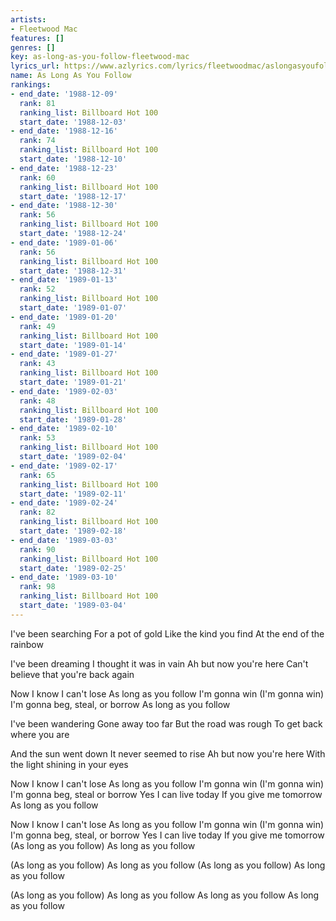 ```yaml
---
artists:
- Fleetwood Mac
features: []
genres: []
key: as-long-as-you-follow-fleetwood-mac
lyrics_url: https://www.azlyrics.com/lyrics/fleetwoodmac/aslongasyoufollow.html
name: As Long As You Follow
rankings:
- end_date: '1988-12-09'
  rank: 81
  ranking_list: Billboard Hot 100
  start_date: '1988-12-03'
- end_date: '1988-12-16'
  rank: 74
  ranking_list: Billboard Hot 100
  start_date: '1988-12-10'
- end_date: '1988-12-23'
  rank: 60
  ranking_list: Billboard Hot 100
  start_date: '1988-12-17'
- end_date: '1988-12-30'
  rank: 56
  ranking_list: Billboard Hot 100
  start_date: '1988-12-24'
- end_date: '1989-01-06'
  rank: 56
  ranking_list: Billboard Hot 100
  start_date: '1988-12-31'
- end_date: '1989-01-13'
  rank: 52
  ranking_list: Billboard Hot 100
  start_date: '1989-01-07'
- end_date: '1989-01-20'
  rank: 49
  ranking_list: Billboard Hot 100
  start_date: '1989-01-14'
- end_date: '1989-01-27'
  rank: 43
  ranking_list: Billboard Hot 100
  start_date: '1989-01-21'
- end_date: '1989-02-03'
  rank: 48
  ranking_list: Billboard Hot 100
  start_date: '1989-01-28'
- end_date: '1989-02-10'
  rank: 53
  ranking_list: Billboard Hot 100
  start_date: '1989-02-04'
- end_date: '1989-02-17'
  rank: 65
  ranking_list: Billboard Hot 100
  start_date: '1989-02-11'
- end_date: '1989-02-24'
  rank: 82
  ranking_list: Billboard Hot 100
  start_date: '1989-02-18'
- end_date: '1989-03-03'
  rank: 90
  ranking_list: Billboard Hot 100
  start_date: '1989-02-25'
- end_date: '1989-03-10'
  rank: 98
  ranking_list: Billboard Hot 100
  start_date: '1989-03-04'
---
```


I've been searching
For a pot of gold
Like the kind you find
At the end of the rainbow

I've been dreaming
I thought it was in vain
Ah but now you're here
Can't believe that you're back again

Now I know I can't lose
As long as you follow
I'm gonna win
(I'm gonna win)
I'm gonna beg, steal, or borrow
As long as you follow

I've been wandering
Gone away too far
But the road was rough
To get back where you are

And the sun went down
It never seemed to rise
Ah but now you're here
With the light shining in your eyes

Now I know I can't lose
As long as you follow
I'm gonna win
(I'm gonna win)
I'm gonna beg, steal or borrow
Yes I can live today
If you give me tomorrow
As long as you follow

Now I know I can't lose
As long as you follow
I'm gonna win
(I'm gonna win)
I'm gonna beg, steal, or borrow
Yes I can live today
If you give me tomorrow
  (As long as you follow)
As long as you follow

  (As long as you follow)
As long as you follow
  (As long as you follow)
As long as you follow

  (As long as you follow)
As long as you follow
As long as you follow
As long as you follow




